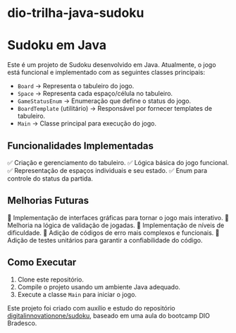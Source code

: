 # dio-trilha-java-sudoku

# Sudoku em Java

Este é um projeto de Sudoku desenvolvido em Java. Atualmente, o jogo está funcional e implementado com as seguintes classes principais:

- `Board` → Representa o tabuleiro do jogo.
- `Space` → Representa cada espaço/célula no tabuleiro.
- `GameStatusEnum` → Enumeração que define o status do jogo.
- `BoardTemplate` (utilitário) → Responsável por fornecer templates de tabuleiro.
- `Main` → Classe principal para execução do jogo.

## Funcionalidades Implementadas
✅ Criação e gerenciamento do tabuleiro.
✅ Lógica básica do jogo funcional.
✅ Representação de espaços individuais e seu estado.
✅ Enum para controle do status da partida.

## Melhorias Futuras
🔹 Implementação de interfaces gráficas para tornar o jogo mais interativo.
🔹 Melhoria na lógica de validação de jogadas.
🔹 Implementação de níveis de dificuldade.
🔹 Adição de códigos de erro mais complexos e funcionais.
🔹 Adição de testes unitários para garantir a confiabilidade do código.

## Como Executar
1. Clone este repositório.
2. Compile o projeto usando um ambiente Java adequado.
3. Execute a classe `Main` para iniciar o jogo.

Este projeto foi criado com auxílio e estudo do repositório [digitalinnovationone/sudoku](https://github.com/digitalinnovationone/sudoku/tree/master), baseado em uma aula do bootcamp DIO Bradesco.
